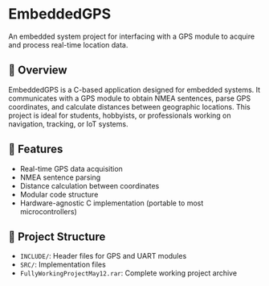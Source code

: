 # EmbeddedGPS

An embedded system project for interfacing with a GPS module to acquire and process real-time location data.

## 📌 Overview

EmbeddedGPS is a C-based application designed for embedded systems. It communicates with a GPS module to obtain NMEA sentences, parse GPS coordinates, and calculate distances between geographic locations. This project is ideal for students, hobbyists, or professionals working on navigation, tracking, or IoT systems.

## 🧩 Features

- Real-time GPS data acquisition
- NMEA sentence parsing
- Distance calculation between coordinates
- Modular code structure
- Hardware-agnostic C implementation (portable to most microcontrollers)

## 📁 Project Structure


- `INCLUDE/`: Header files for GPS and UART modules
- `SRC/`: Implementation files
- `FullyWorkingProjectMay12.rar`: Complete working project archive
